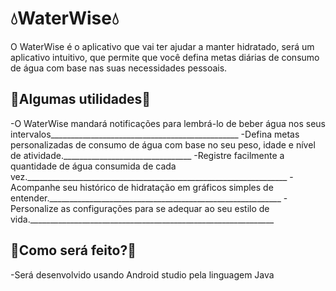 # 💧WaterWise💧
O WaterWise é o aplicativo que vai ter ajudar a manter hidratado, será um aplicativo intuitivo, que permite que você defina metas diárias de consumo de água com base nas suas necessidades pessoais.

## 🧰Algumas utilidades🧰
-O WaterWise mandará notificações para lembrá-lo de beber água nos seus intervalos_______________________________________________
-Defina metas personalizadas de consumo de água com base no seu peso, idade e nível de atividade.________________________________
-Registre facilmente a quantidade de água consumida de cada vez._________________________________________________________________
-Acompanhe seu histórico de hidratação em gráficos simples de entender.__________________________________________________________
-Personalize as configurações para se adequar ao seu estilo de vida._____________________________________________________________

## 🤔Como será feito?🤔
-Será desenvolvido usando Android studio pela linguagem Java

